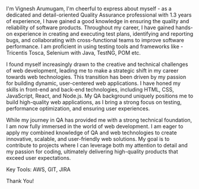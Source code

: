 I'm Vignesh Arumugam, I'm cheerful to express about myself - as a dedicated and detail-oriented Quality Assurance professional with 1.3 years of experience, I have gained a good knowledge in ensuring the quality and reliability of software products. Throughout my career, I have gained hands-on experience in creating and executing test plans, identifying and reporting bugs, and collaborating with cross-functional teams to improve software performance. I am proficient in using testing tools and frameworks like - Tricentis Tosca, Selenium with Java, TestNG, POM etc. 

I found myself increasingly drawn to the creative and technical challenges of web development, leading me to make a strategic shift in my career towards web technologies. This transition has been driven by my passion for building dynamic, user-centered web applications. I have honed my skills in front-end and back-end technologies, including HTML, CSS, JavaScript, React, and Node.js. My QA background uniquely positions me to build high-quality web applications, as I bring a strong focus on testing, performance optimization, and ensuring user experiences.

While my journey in QA has provided me with a strong technical foundation, I am now fully immersed in the world of web development. I am eager to apply my combined knowledge of QA and web technologies to create innovative, scalable, and user-friendly web solutions. My goal is to contribute to projects where I can leverage both my attention to detail and my passion for coding, ultimately delivering high-quality products that exceed user expectations.

Key Tools: AWS, GIT, JIRA

Thank You!

<!---
VIGNESHARUMUGAM1/VIGNESHARUMUGAM1 is a ✨ special ✨ repository because its `README.md` (this file) appears on your GitHub profile.
You can click the Preview link to take a look at your changes.
--->
